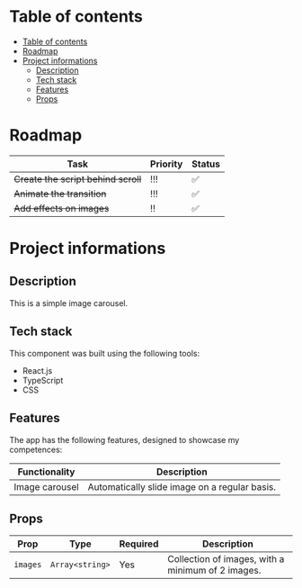 # Table of contents

- [Table of contents](#table-of-contents)
- [Roadmap](#roadmap)
- [Project informations](#project-informations)
  - [Description](#description)
  - [Tech stack](#tech-stack)
  - [Features](#features)
  - [Props](#props)

# Roadmap

| Task                                | Priority | Status |
| ----------------------------------- | -------- | ------ |
| ~~Create the script behind scroll~~ | !!!      | ✅     |
| ~~Animate the transition~~          | !!!      | ✅     |
| ~~Add effects on images~~           | !!       | ✅     |

# Project informations

## Description

This is a simple image carousel.

## Tech stack

This component was built using the following tools:

- React.js
- TypeScript
- CSS

## Features

The app has the following features, designed to showcase my competences:

| Functionality  | Description                                   |
| -------------- | --------------------------------------------- |
| Image carousel | Automatically slide image on a regular basis. |

## Props

| Prop     | Type            | Required | Description                                       |
| -------- | --------------- | -------- | ------------------------------------------------- |
| `images` | `Array<string>` | Yes      | Collection of images, with a minimum of 2 images. |
